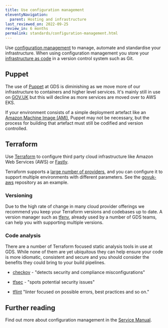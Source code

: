 ```yaml
---
title: Use configuration management
eleventyNavigation:
  parent: Hosting and infrastructure
last_reviewed_on: 2022-09-25
review_in: 6 months
permalink: standards/configuration-management.html
---
```


Use [configuration management][] to manage, automate and standardise your infrastructure. When using configuration management you store your [infrastructure as code][] in a version control system such as Git.

## Puppet

The use of [Puppet][] at GDS is diminishing as we move more of our infrastructure to containers and higher level services. It's mainly still in use on [GOV.UK](https://github.com/alphagov/govuk-puppet) but this will decline as more services are moved over to AWS EKS.

If your environment consists of a simple deployment artefact like an [Amazon Machine Image (AMI)][], Puppet may not be necessary, but the process for building that artefact must still be codified and version controlled.

## Terraform

Use [Terraform][] to configure third party cloud infrastructure like Amazon Web Services (AWS) or [Fastly][].

Terraform supports a [large number of providers][], and you can configure it to support multiple environments with different parameters. See the [govuk-aws][] repository as an example.

### Versioning

Due to the high rate of change in many cloud provider offerings we
recommend you keep your Terraform versions and codebases up to date. A
version manager such as [tfenv](https://github.com/tfutils/tfenv),
already used by a number of GDS teams, can help you with supporting
multiple versions.

### Code analysis

There are a number of Terraform focused static analysis tools in use at
GDS. While none of them are yet ubiquitous they can help ensure your
code is more idiomatic, consistent and secure and you should consider the
benefits they could bring to your build pipelines.

 * [checkov](https://github.com/bridgecrewio/checkov) - "detects security and compliance misconfigurations"

 * [tfsec](https://github.com/aquasecurity/tfsec) - "spots potential security issues"

 * [tflint](https://github.com/terraform-linters/tflint) "linter focused on possible errors, best practices and so on."

## Further reading

Find out more about configuration management in the [Service Manual][].

[configuration management]: https://www.digitalocean.com/community/tutorials/an-introduction-to-configuration-management
[infrastructure as code]: https://www.gov.uk/service-manual/technology/manage-your-software-configuration#use-infrastructure-as-code
[Amazon Elastic Compute Cloud (Amazon EC2)]: https://aws.amazon.com/ec2/
[Amazon Machine Image (AMI)]: https://docs.aws.amazon.com/AWSEC2/latest/UserGuide/AMIs.html
[Terraform]: https://www.terraform.io/
[Puppet]: https://puppet.com/
[Service Manual]: https://www.gov.uk/service-manual/technology/manage-your-software-configuration#using-configuration-management-tools
[Fastly]: https://www.fastly.com/
[govuk-aws]: https://github.com/alphagov/govuk-aws
[large number of providers]: https://www.terraform.io/docs/language/providers/index.html

